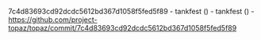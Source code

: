 7c4d83693cd92dcdc5612bd367d1058f5fed5f89 - tankfest () - tankfest () - https://github.com/project-topaz/topaz/commit/7c4d83693cd92dcdc5612bd367d1058f5fed5f89

